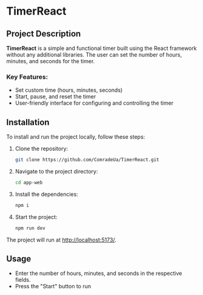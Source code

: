 # TimerReact

## Project Description

**TimerReact** is a simple and functional timer built using the React framework without any additional libraries. The user can set the number of hours, minutes, and seconds for the timer.

### Key Features:

- Set custom time (hours, minutes, seconds)
- Start, pause, and reset the timer
- User-friendly interface for configuring and controlling the timer

## Installation

To install and run the project locally, follow these steps:

1. Clone the repository:

   ```bash
   git clone https://github.com/ComradeUa/TimerReact.git
   ```

2. Navigate to the project directory:

   ```bash
   cd app-web
   ```

3. Install the dependencies:

   ```bash
   npm i
   ```

4. Start the project:
   ```bash
   npm run dev
   ```

The project will run at [http://localhost:5173/](http://localhost:5173/).

## Usage

- Enter the number of hours, minutes, and seconds in the respective fields.
- Press the "Start" button to run

